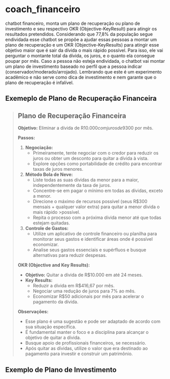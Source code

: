 # coach_financeiro
chatbot financeiro, monta um plano de recuperação ou plano de investimento e seu respectivo OKR (Objective-KeyResult) para atingir os resultados pretendidos.
Considerando que 77,8% da população segue endividada esse chatbot se propõe a ajudar essas pessoas a montar um plano de recuperação e um OKR (Objective-KeyResults) para atingir esse objetivo maior que é sair da dívida o mais rápido possível. Para isso, ele vai perguntar o montante total da dívida, os juros, e o quanto ela consegue poupar por mês. Caso a pessoa não esteja endividada, o chatbot vai montar um plano de investimento baseado no perfil que a pessoa indicar (conservador/moderado/arrojado). Lembrando que este é um experimento acadêmico e não serve como dica de investimento e nem garante que o plano de recuperação é infalível.

## Exemeplo de Plano de Recuperação Financeira
>## Plano de Recuperação Financeira
>
>**Objetivo:** Eliminar a dívida de R$10.000 com juros de 9% ao mês, o mais rápido possível, poupando R$300 por mês.
>
>**Passos:**
>
>1. **Negociação:**  
>    * Primeiramente, tente negociar com o credor para reduzir os juros ou obter um desconto para quitar a dívida à vista. 
>    * Explore opções como portabilidade de crédito para encontrar taxas de juros menores.
>2. **Método Bola de Neve:**  
>    * Liste todas as suas dívidas da menor para a maior, independentemente da taxa de juros. 
>    * Concentre-se em pagar o mínimo em todas as dívidas, exceto a menor. 
>    * Direcione o máximo de recursos possível (seus R$300 mensais + qualquer valor extra) para quitar a menor dívida o mais rápido >possível.
>    * Repita o processo com a próxima dívida menor até que todas estejam quitadas. 
>3. **Controle de Gastos:**  
>    * Utilize um aplicativo de controle financeiro ou planilha para monitorar seus gastos e identificar áreas onde é possível economizar. 
>    * Analise seus gastos essenciais e supérfluos e busque alternativas para reduzir despesas. 
>
>**OKR (Objective and Key Results):**
>
>* **Objetivo:** Quitar a dívida de R$10.000 em até 24 meses.
>* **Key Results:**
>    * Reduzir a dívida em R$416,67 por mês.
>    * Negociar uma redução de juros para 7% ao mês. 
>    * Economizar R$50 adicionais por mês para acelerar o pagamento da dívida.
>
>
>**Observações:**
>
>* Esse plano é uma sugestão e pode ser adaptado de acordo com sua situação específica. 
>* É fundamental manter o foco e a disciplina para alcançar o objetivo de quitar a dívida. 
>* Busque apoio de profissionais financeiros, se necessário. 
>* Após quitar as dívidas, utilize o valor que era destinado ao pagamento para investir e construir um patrimônio.
>

## Exemplo de Plano de Investimento
